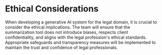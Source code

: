 
# Ethical Considerations

When developing a generative AI system for the legal domain, it is crucial to consider the ethical implications. The team will ensure that the summarization tool does not introduce biases, respects client confidentiality, and aligns with the legal profession's ethical standards. Appropriate safeguards and transparency measures will be implemented to maintain the trust and confidence of legal professionals.

